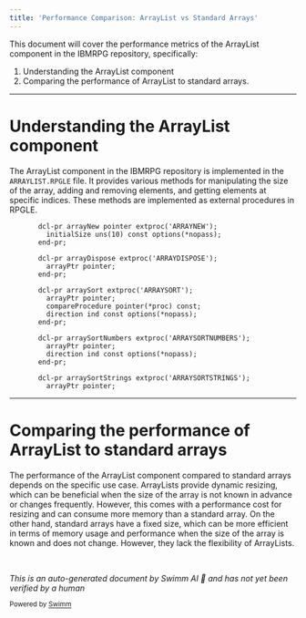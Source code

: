 ```yaml
---
title: 'Performance Comparison: ArrayList vs Standard Arrays'
---
```

This document will cover the performance metrics of the ArrayList component in the IBMRPG repository, specifically:

1. Understanding the ArrayList component
2. Comparing the performance of ArrayList to standard arrays.

<SwmSnippet path="/QCOPYSRC/ARRAYLIST.RPGLE" line="30">

---

# Understanding the ArrayList component

The ArrayList component in the IBMRPG repository is implemented in the `ARRAYLIST.RPGLE` file. It provides various methods for manipulating the size of the array, adding and removing elements, and getting elements at specific indices. These methods are implemented as external procedures in RPGLE.

```rpgle
       dcl-pr arrayNew pointer extproc('ARRAYNEW');
         initialSize uns(10) const options(*nopass);
       end-pr;

       dcl-pr arrayDispose extproc('ARRAYDISPOSE');
         arrayPtr pointer;
       end-pr;

       dcl-pr arraySort extproc('ARRAYSORT');
         arrayPtr pointer;
         compareProcedure pointer(*proc) const;
         direction ind const options(*nopass);
       end-pr;

       dcl-pr arraySortNumbers extproc('ARRAYSORTNUMBERS');
         arrayPtr pointer;
         direction ind const options(*nopass);
       end-pr;

       dcl-pr arraySortStrings extproc('ARRAYSORTSTRINGS');
         arrayPtr pointer;
```

---

</SwmSnippet>

# Comparing the performance of ArrayList to standard arrays

The performance of the ArrayList component compared to standard arrays depends on the specific use case. ArrayLists provide dynamic resizing, which can be beneficial when the size of the array is not known in advance or changes frequently. However, this comes with a performance cost for resizing and can consume more memory than a standard array. On the other hand, standard arrays have a fixed size, which can be more efficient in terms of memory usage and performance when the size of the array is known and does not change. However, they lack the flexibility of ArrayLists.

&nbsp;

*This is an auto-generated document by Swimm AI 🌊 and has not yet been verified by a human*

<SwmMeta version="3.0.0" repo-id="Z2l0aHViJTNBJTNBSUJNUlBHJTNBJTNBc3dpbW1pbw==" repo-name="IBMRPG"><sup>Powered by [Swimm](/)</sup></SwmMeta>
